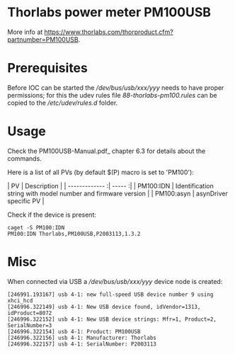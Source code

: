 # Thorlabs power meter PM100USB

More info at https://www.thorlabs.com/thorproduct.cfm?partnumber=PM100USB.

# Prerequisites

Before IOC can be started the _/dev/bus/usb/xxx/yyy_ needs to have proper permissions; for this the udev rules file _88-thorlabs-pm100.rules_ can be copied to the _/etc/udev/rules.d_ folder.

# Usage

Check the PM100USB-Manual.pdf_ chapter 6.3 for details about the commands.

Here is a list of all PVs (by default $(P) macro is set to 'PM100'):

| PV | Description |
| ------------- :| ----- :|
| PM100:IDN | Identification string with model number and firmware version |
| PM100:asyn | asynDriver specific PV |


Check if the device is present:

    caget -S PM100:IDN
    PM100:IDN Thorlabs,PM100USB,P2003113,1.3.2

# Misc

When connected via USB a _/dev/bus/usb/xxx/yyy_ device node is created:

	[246991.193167] usb 4-1: new full-speed USB device number 9 using xhci_hcd
	[246996.322149] usb 4-1: New USB device found, idVendor=1313, idProduct=8072
	[246996.322152] usb 4-1: New USB device strings: Mfr=1, Product=2, SerialNumber=3
	[246996.322154] usb 4-1: Product: PM100USB
	[246996.322156] usb 4-1: Manufacturer: Thorlabs
	[246996.322157] usb 4-1: SerialNumber: P2003113

